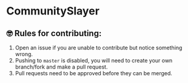 # CommunitySlayer

## 🤓 Rules for contributing:
1. Open an issue if you are unable to contribute but notice something wrong.
2. Pushing to `master` is disabled, you will need to create your own branch/fork and make a pull request.
3. Pull requests need to be approved before they can be merged.